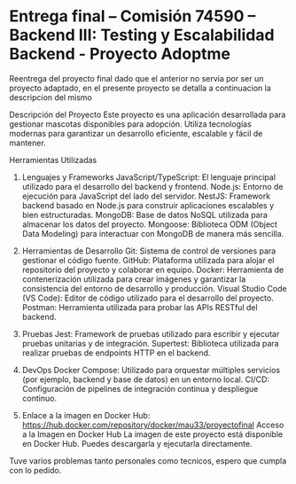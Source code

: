# Entrega final – Comisión 74590 – Backend III: Testing y Escalabilidad Backend - Proyecto Adoptme

Reentrega del proyecto final dado que el anterior no servia por ser un proyecto adaptado, en el presente proyecto se detalla a continuacion la descripcion del mismo

Descripción del Proyecto
Este proyecto es una aplicación desarrollada para gestionar mascotas disponibles para adopción. Utiliza tecnologías modernas para garantizar un desarrollo eficiente, escalable y fácil de mantener.

Herramientas Utilizadas

1. Lenguajes y Frameworks
JavaScript/TypeScript: El lenguaje principal utilizado para el desarrollo del backend y frontend.
Node.js: Entorno de ejecución para JavaScript del lado del servidor.
NestJS: Framework backend basado en Node.js para construir aplicaciones escalables y bien estructuradas.
MongoDB: Base de datos NoSQL utilizada para almacenar los datos del proyecto.
Mongoose: Biblioteca ODM (Object Data Modeling) para interactuar con MongoDB de manera más sencilla.

2. Herramientas de Desarrollo
Git: Sistema de control de versiones para gestionar el código fuente.
GitHub: Plataforma utilizada para alojar el repositorio del proyecto y colaborar en equipo.
Docker: Herramienta de contenerización utilizada para crear imágenes y garantizar la consistencia del entorno de desarrollo y producción.
Visual Studio Code (VS Code): Editor de código utilizado para el desarrollo del proyecto.
Postman: Herramienta utilizada para probar las APIs RESTful del backend.

3. Pruebas
Jest: Framework de pruebas utilizado para escribir y ejecutar pruebas unitarias y de integración.
Supertest: Biblioteca utilizada para realizar pruebas de endpoints HTTP en el backend.

4. DevOps
Docker Compose: Utilizado para orquestar múltiples servicios (por ejemplo, backend y base de datos) en un entorno local.
CI/CD: Configuración de pipelines de integración continua y despliegue continuo.

5. Enlace a la imagen en Docker Hub: https://hub.docker.com/repository/docker/mau33/proyectofinal
Acceso a la Imagen en Docker Hub
La imagen de este proyecto está disponible en Docker Hub. Puedes descargarla y ejecutarla directamente.

Tuve varios problemas tanto personales como tecnicos, espero que cumpla con lo pedido.
